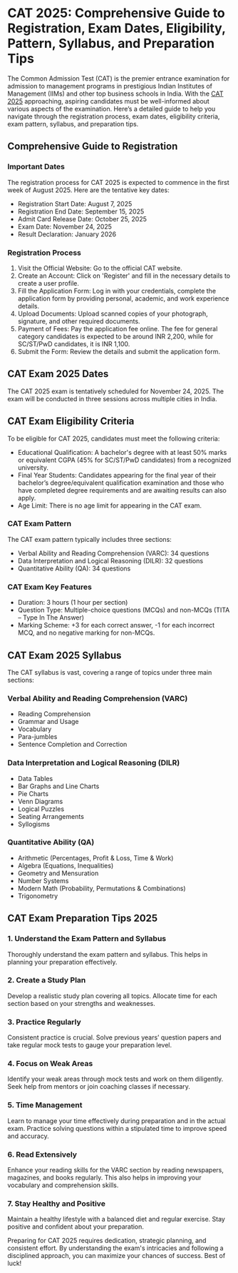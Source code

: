 # CAT 2025: Comprehensive Guide to Registration, Exam Dates, Eligibility, Pattern, Syllabus, and Preparation Tips

The Common Admission Test (CAT) is the premier entrance examination for admission to management programs in prestigious Indian Institutes of Management (IIMs) and other top business schools in India. With the <a href="https://www.iquanta.in/cat-2025">CAT 2025</a> approaching, aspiring candidates must be well-informed about various aspects of the examination. Here’s a detailed guide to help you navigate through the registration process, exam dates, eligibility criteria, exam pattern, syllabus, and preparation tips.

## Comprehensive Guide to Registration
### Important Dates
The registration process for CAT 2025 is expected to commence in the first week of August 2025. Here are the tentative key dates:

<ul>
  <li>Registration Start Date: August 7, 2025</li>
  <li>Registration End Date: September 15, 2025</li>
  <li>Admit Card Release Date: October 25, 2025</li>
  <li>Exam Date: November 24, 2025</li>
  <li>Result Declaration: January 2026</li>
</ul>

### Registration Process

<ol>
  <li>Visit the Official Website: Go to the official CAT website.</li>
  <li>Create an Account: Click on 'Register' and fill in the necessary details to create a user profile.</li>
  <li>Fill the Application Form: Log in with your credentials, complete the application form by providing personal, academic, and work experience details.</li>
  <li>Upload Documents: Upload scanned copies of your photograph, signature, and other required documents.</li>
  <li>Payment of Fees: Pay the application fee online. The fee for general category candidates is expected to be around INR 2,200, while for SC/ST/PwD candidates, it is INR 1,100.</li>
  <li>Submit the Form: Review the details and submit the application form.</li>
</ol>

## CAT Exam 2025 Dates
The CAT 2025 exam is tentatively scheduled for November 24, 2025. The exam will be conducted in three sessions across multiple cities in India.

## CAT Exam Eligibility Criteria
To be eligible for CAT 2025, candidates must meet the following criteria:

<ul>
  <li>Educational Qualification: A bachelor's degree with at least 50% marks or equivalent CGPA (45% for SC/ST/PwD candidates) from a recognized university.</li>
  <li>Final Year Students: Candidates appearing for the final year of their bachelor’s degree/equivalent qualification examination and those who have completed degree requirements and are awaiting results can also apply.</li>
  <li>Age Limit: There is no age limit for appearing in the CAT exam.</li>
</ul>

### CAT Exam Pattern
The CAT exam pattern typically includes three sections:

<ul>
  <li>Verbal Ability and Reading Comprehension (VARC): 34 questions</li>
  <li>Data Interpretation and Logical Reasoning (DILR): 32 questions</li>
  <li>Quantitative Ability (QA): 34 questions</li>
</ul>

### CAT Exam Key Features
<ul>
  <li>Duration: 3 hours (1 hour per section)</li>
  <li>Question Type: Multiple-choice questions (MCQs) and non-MCQs (TITA – Type In The Answer)</li>
  <li>Marking Scheme: +3 for each correct answer, -1 for each incorrect MCQ, and no negative marking for non-MCQs.</li>
</ul>

## CAT Exam 2025 Syllabus
The CAT syllabus is vast, covering a range of topics under three main sections:

### Verbal Ability and Reading Comprehension (VARC)
- Reading Comprehension
- Grammar and Usage
- Vocabulary
- Para-jumbles
- Sentence Completion and Correction

### Data Interpretation and Logical Reasoning (DILR)
- Data Tables
- Bar Graphs and Line Charts
- Pie Charts
- Venn Diagrams
- Logical Puzzles
- Seating Arrangements
- Syllogisms

### Quantitative Ability (QA)
- Arithmetic (Percentages, Profit & Loss, Time & Work)
- Algebra (Equations, Inequalities)
- Geometry and Mensuration
- Number Systems
- Modern Math (Probability, Permutations & Combinations)
- Trigonometry

## CAT Exam Preparation Tips 2025

### 1. Understand the Exam Pattern and Syllabus
Thoroughly understand the exam pattern and syllabus. This helps in planning your preparation effectively.

### 2. Create a Study Plan
Develop a realistic study plan covering all topics. Allocate time for each section based on your strengths and weaknesses.

### 3. Practice Regularly
Consistent practice is crucial. Solve previous years’ question papers and take regular mock tests to gauge your preparation level.

### 4. Focus on Weak Areas
Identify your weak areas through mock tests and work on them diligently. Seek help from mentors or join coaching classes if necessary.

### 5. Time Management
Learn to manage your time effectively during preparation and in the actual exam. Practice solving questions within a stipulated time to improve speed and accuracy.

### 6. Read Extensively
Enhance your reading skills for the VARC section by reading newspapers, magazines, and books regularly. This also helps in improving your vocabulary and comprehension skills.

### 7. Stay Healthy and Positive
Maintain a healthy lifestyle with a balanced diet and regular exercise. Stay positive and confident about your preparation.

Preparing for CAT 2025 requires dedication, strategic planning, and consistent effort. By understanding the exam's intricacies and following a disciplined approach, you can maximize your chances of success. Best of luck!

